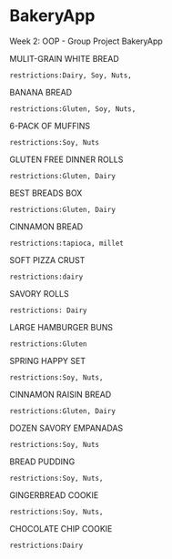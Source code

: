 # BakeryApp
Week 2: OOP - Group Project BakeryApp


MULIT-GRAIN WHITE BREAD

	restrictions:Dairy, Soy, Nuts, 
	
BANANA BREAD

	restrictions:Gluten, Soy, Nuts, 
	
6-PACK OF MUFFINS

	restrictions:Soy, Nuts 
GLUTEN FREE DINNER ROLLS

	restrictions:Gluten, Dairy
BEST BREADS BOX

	restrictions:Gluten, Dairy
CINNAMON BREAD

	restrictions:tapioca, millet
SOFT PIZZA CRUST

	restrictions:dairy
SAVORY ROLLS

	restrictions: Dairy
LARGE HAMBURGER BUNS

	restrictions:Gluten
SPRING HAPPY SET

	restrictions:Soy, Nuts, 
CINNAMON RAISIN BREAD

	restrictions:Gluten, Dairy
DOZEN SAVORY EMPANADAS

	restrictions:Soy, Nuts 
BREAD PUDDING

	restrictions:Soy, Nuts, 
GINGERBREAD COOKIE

	restrictions:Soy, Nuts, 
CHOCOLATE CHIP COOKIE

	restrictions:Dairy
